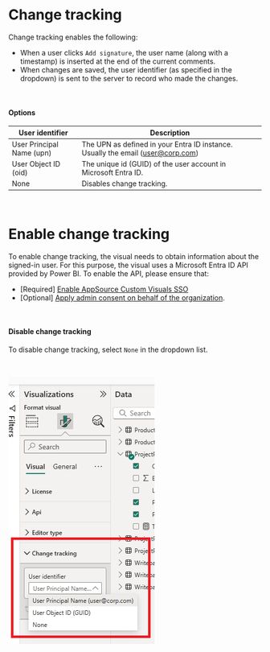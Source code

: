 # Change tracking

Change tracking enables the following:
- When a user clicks `Add signature`, the user name (along with a timestamp) is inserted at the end of the current comments.
- When changes are saved, the user identifier (as specified in the dropdown) is sent to the server to record who made the changes.

<br/>

#### Options

| User identifier                | Description               |
|--------------------------------|---------------------------|
| User Principal Name (upn)      | The UPN as defined in your Entra ID instance. Usually the email (user@corp.com) |
| User Object ID (oid)           | The unique id (GUID) of the user account in Microsoft Entra ID. |
| None                           | Disables change tracking. |

<br/>

# Enable change tracking
To enable change tracking, the visual needs to obtain information about the signed-in user. For this purpose, the visual uses a Microsoft Entra ID API provided by Power BI. To enable the API, please ensure that:  
- [Required] [Enable AppSource Custom Visuals SSO](../enable-entraid-api.md#1-enable-appsource-custom-visuals-sso-required)
- [Optional] [Apply admin consent on behalf of the organization](../enable-entraid-api.md#2-grant-admin-consent-on-behalf-of-the-organization-optional).

<br/>

#### Disable change tracking
To disable change tracking, select `None` in the dropdown list.

<br/>

![img](/images/powerbi/writeback-comments/configuration-change-tracking.png)

